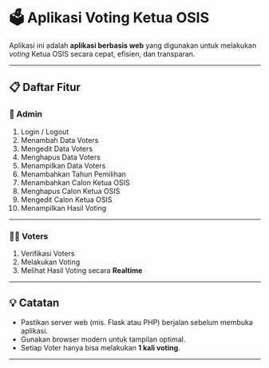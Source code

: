 # 🗳️ Aplikasi Voting Ketua OSIS

Aplikasi ini adalah **aplikasi berbasis web** yang digunakan untuk melakukan *voting* Ketua OSIS secara cepat, efisien, dan transparan.

---

## 📋 Daftar Fitur

### 👑 Admin
1. Login / Logout  
2. Menambah Data Voters  
3. Mengedit Data Voters  
4. Menghapus Data Voters  
5. Menampilkan Data Voters  
6. Menambahkan Tahun Pemilihan  
7. Menambahkan Calon Ketua OSIS  
8. Menghapus Calon Ketua OSIS  
9. Mengedit Calon Ketua OSIS  
10. Menampilkan Hasil Voting  

---

### 🧑‍🎓 Voters
1. Verifikasi Voters  
2. Melakukan Voting  
3. Melihat Hasil Voting secara **Realtime**

---

## 💡 Catatan
- Pastikan server web (mis. Flask atau PHP) berjalan sebelum membuka aplikasi.
- Gunakan browser modern untuk tampilan optimal.
- Setiap Voter hanya bisa melakukan **1 kali voting**.

---